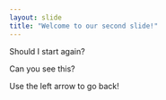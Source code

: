 ```yaml
---
layout: slide
title: "Welcome to our second slide!"
---
```

Should I start again?

Can you see this?

Use the left arrow to go back!